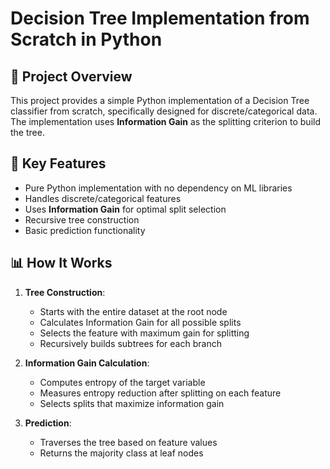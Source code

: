 # Decision Tree Implementation from Scratch in Python

## 📌 Project Overview
This project provides a simple Python implementation of a Decision Tree classifier from scratch, specifically designed for discrete/categorical data. The implementation uses **Information Gain** as the splitting criterion to build the tree.

## 🌟 Key Features
- Pure Python implementation with no dependency on ML libraries
- Handles discrete/categorical features
- Uses **Information Gain** for optimal split selection
- Recursive tree construction
- Basic prediction functionality

## 📊 How It Works
1. **Tree Construction**:
   - Starts with the entire dataset at the root node
   - Calculates Information Gain for all possible splits
   - Selects the feature with maximum gain for splitting
   - Recursively builds subtrees for each branch

2. **Information Gain Calculation**:
   - Computes entropy of the target variable
   - Measures entropy reduction after splitting on each feature
   - Selects splits that maximize information gain

3. **Prediction**:
   - Traverses the tree based on feature values
   - Returns the majority class at leaf nodes

